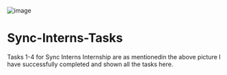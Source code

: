 ![image](https://github.com/stableminded/Sync-Interns-Tasks/assets/130825572/c1eb66a4-2b02-4d59-ab5b-99bd891b638f)



# Sync-Interns-Tasks
Tasks 1-4 for Sync Interns Internship are as mentionedin the above picture
I have successfully completed and shown all the tasks here.
